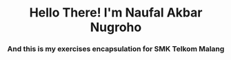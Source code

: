 <h1 align="center">Hello There! I'm Naufal Akbar Nugroho</h1>
<h3 align="center">And this is my exercises encapsulation for SMK Telkom Malang</h3>
